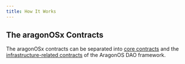 ```yaml
---
title: How It Works
---
```


## The aragonOSx Contracts

The aragonOSx contracts can be separated into [core contracts](01-core/index.md) and the [infrastructure-related contracts](02-framework/index.md) of the AragonOS DAO framework.

